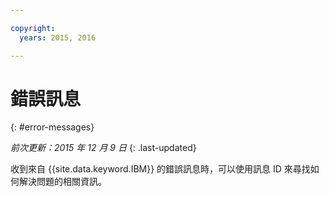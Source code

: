```yaml
---

copyright:
  years: 2015, 2016

---
```



# 錯誤訊息
{: #error-messages}

*前次更新：2015 年 12 月 9 日*
{: .last-updated}

收到來自 {{site.data.keyword.IBM}} 的錯誤訊息時，可以使用訊息 ID 來尋找如何解決問題的相關資訊。 

